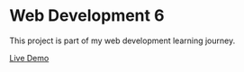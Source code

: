# Web Development 6

This project is part of my web development learning journey.

[Live Demo](https://leeeshart.github.io/My-Wed-development-journey/web%20development%206/)
